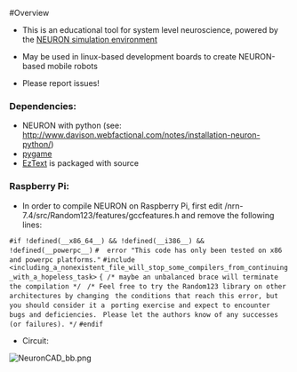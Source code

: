 #Overview

* This is an educational tool for system level neuroscience, powered by the [NEURON simulation environment](http://www.neuron.yale.edu/neuron/)
* May be used in linux-based development boards to create NEURON-based mobile robots

* Please report issues!


### Dependencies: ###


* NEURON with python (see: http://www.davison.webfactional.com/notes/installation-neuron-python/)
* [pygame](http://www.pygame.org/)
* [EzText](http://pygame.org/project-EzText-920-.html) is packaged with source

### Raspberry Pi: ###

* In order to compile NEURON on Raspberry Pi, first edit /nrn-7.4/src/Random123/features/gccfeatures.h and remove the following lines:

`#if !defined(__x86_64__) && !defined(__i386__) && !defined(__powerpc__)`
`#  error "This code has only been tested on x86 and powerpc platforms."`
`#include <including_a_nonexistent_file_will_stop_some_compilers_from_continuing_with_a_hopeless_task>`
`{ /* maybe an unbalanced brace will terminate the compilation */`
` /* Feel free to try the Random123 library on other architectures by changing`
` the conditions that reach this error, but you should consider it a`
` porting exercise and expect to encounter bugs and deficiencies.`
` Please let the authors know of any successes (or failures). */`
`#endif`

* Circuit:

![NeuronCAD_bb.png](https://bitbucket.org/repo/aqpXBj/images/3727378928-NeuronCAD_bb.png)
